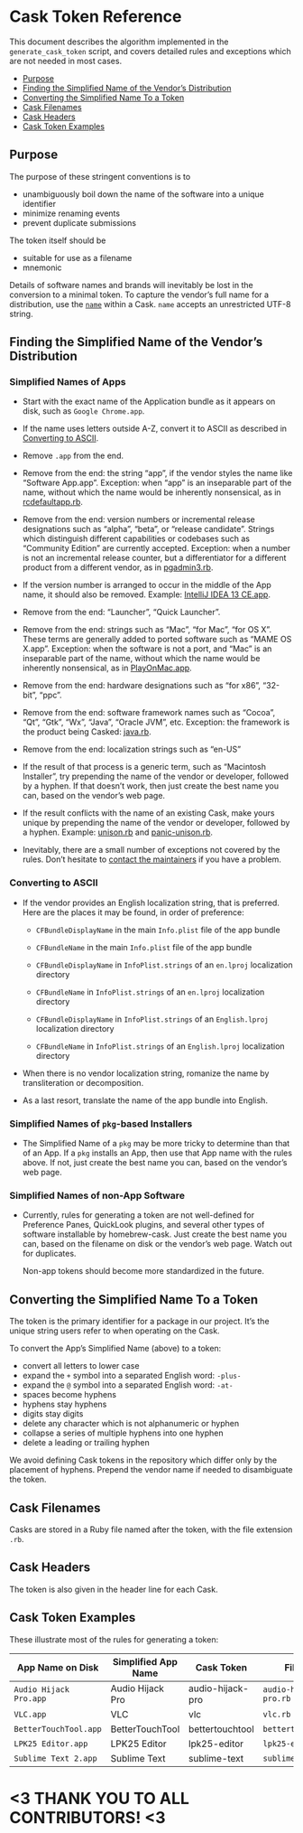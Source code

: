 # Cask Token Reference

This document describes the algorithm implemented in the `generate_cask_token`
script, and covers detailed rules and exceptions which are not needed in
most cases.

 * [Purpose](#purpose)
 * [Finding the Simplified Name of the Vendor’s Distribution](#finding-the-simplified-name-of-the-vendors-distribution)
 * [Converting the Simplified Name To a Token](#converting-the-simplified-name-to-a-token)
 * [Cask Filenames](#cask-filenames)
 * [Cask Headers](#cask-headers)
 * [Cask Token Examples](#cask-token-examples)

## Purpose

The purpose of these stringent conventions is to

 * unambiguously boil down the name of the software into a unique identifier
 * minimize renaming events
 * prevent duplicate submissions

The token itself should be

 * suitable for use as a filename
 * mnemonic

Details of software names and brands will inevitably be lost in the
conversion to a minimal token.  To capture the vendor’s full name for a
distribution, use the [`name`](CASK_LANGUAGE_REFERENCE.md#name-stanza-details) within a Cask.
`name` accepts an unrestricted UTF-8 string.

## Finding the Simplified Name of the Vendor’s Distribution

### Simplified Names of Apps

  * Start with the exact name of the Application bundle as it appears on disk,
    such as `Google Chrome.app`.

  * If the name uses letters outside A-Z, convert it to ASCII as described in
    [Converting to ASCII](#converting-to-ascii).

  * Remove `.app` from the end.

  * Remove from the end: the string “app”, if the vendor styles the name
    like “Software App.app”.  Exception: when “app” is an inseparable part of the
    name, without which the name would be inherently nonsensical, as in [rcdefaultapp.rb](../Casks/rcdefaultapp.rb).

  * Remove from the end: version numbers or incremental release designations such
    as “alpha”, “beta”, or “release candidate”.  Strings which distinguish different
    capabilities or codebases such as “Community Edition” are currently accepted.
    Exception: when a number is not an incremental release counter, but a
    differentiator for a different product from a different vendor, as in [pgadmin3.rb](../Casks/pgadmin3.rb).

  * If the version number is arranged to occur in the middle of the App name,
    it should also be removed.  Example: [IntelliJ IDEA 13 CE.app](../Casks/intellij-idea-ce.rb).

  * Remove from the end: “Launcher”, “Quick Launcher”.

  * Remove from the end: strings such as “Mac”, “for Mac”, “for OS X”.
    These terms are generally added to ported software such as “MAME OS X.app”.
    Exception: when the software is not a port, and “Mac” is an inseparable
    part of the name, without which the name would be inherently nonsensical,
    as in [PlayOnMac.app](../Casks/playonmac.rb).

  * Remove from the end: hardware designations such as “for x86”, “32-bit”, “ppc”.

  * Remove from the end: software framework names such as “Cocoa”, “Qt”,
    “Gtk”, “Wx”, “Java”, “Oracle JVM”, etc.  Exception: the framework is the
    product being Casked: [java.rb](../Casks/java.rb).

  * Remove from the end: localization strings such as “en-US”

  * If the result of that process is a generic term, such as “Macintosh Installer”,
    try prepending the name of the vendor or developer, followed by a hyphen.
    If that doesn’t work, then just create the best name you can, based on the
    vendor’s web page.

  * If the result conflicts with the name of an existing Cask, make yours unique
    by prepending the name of the vendor or developer, followed by a hyphen.
    Example: [unison.rb](../Casks/unison.rb) and [panic-unison.rb](../Casks/panic-unison.rb).

  * Inevitably, there are a small number of exceptions not covered by the rules.
    Don’t hesitate to [contact the maintainers](../../../issues) if you have a
    problem.

### Converting to ASCII

  * If the vendor provides an English localization string, that is preferred.
    Here are the places it may be found, in order of preference:

      * `CFBundleDisplayName` in the main `Info.plist` file of the app
        bundle

      * `CFBundleName` in the main `Info.plist` file of the app bundle

      * `CFBundleDisplayName` in `InfoPlist.strings` of an `en.lproj`
        localization directory

      * `CFBundleName` in `InfoPlist.strings` of an `en.lproj` localization
        directory

      * `CFBundleDisplayName` in `InfoPlist.strings` of an `English.lproj`
        localization directory

      * `CFBundleName` in `InfoPlist.strings` of an `English.lproj`
        localization directory

  * When there is no vendor localization string, romanize the name by
    transliteration or decomposition.

  * As a last resort, translate the name of the app bundle into English.

### Simplified Names of `pkg`-based Installers

  * The Simplified Name of a `pkg` may be more tricky to determine than that
    of an App.  If a `pkg` installs an App, then use that App name with the
    rules above.  If not, just create the best name you can, based on the
    vendor’s web page.

### Simplified Names of non-App Software

  * Currently, rules for generating a token are not well-defined for
    Preference Panes, QuickLook plugins, and several other types of software
    installable by homebrew-cask.  Just create the best name you can, based
    on the filename on disk or the vendor’s web page.  Watch out for
    duplicates.

    Non-app tokens should become more standardized in the future.

## Converting the Simplified Name To a Token

The token is the primary identifier for a package in our project. It’s
the unique string users refer to when operating on the Cask.

To convert the App’s Simplified Name (above) to a token:

  * convert all letters to lower case
  * expand the `+` symbol into a separated English word: `-plus-`
  * expand the `@` symbol into a separated English word: `-at-`
  * spaces become hyphens
  * hyphens stay hyphens
  * digits stay digits
  * delete any character which is not alphanumeric or hyphen
  * collapse a series of multiple hyphens into one hyphen
  * delete a leading or trailing hyphen

We avoid defining Cask tokens in the repository which differ only by the
placement of hyphens.  Prepend the vendor name if needed to disambiguate
the token.

## Cask Filenames

Casks are stored in a Ruby file named after the token, with the file
extension `.rb`.

## Cask Headers

The token is also given in the header line for each Cask.

## Cask Token Examples

These illustrate most of the rules for generating a token:

App Name on Disk       | Simplified App Name | Cask Token       | Filename
-----------------------|---------------------|------------------|----------------------
`Audio Hijack Pro.app` | Audio Hijack Pro    | audio-hijack-pro | `audio-hijack-pro.rb`
`VLC.app`              | VLC                 | vlc              | `vlc.rb`
`BetterTouchTool.app`  | BetterTouchTool     | bettertouchtool  | `bettertouchtool.rb`
`LPK25 Editor.app`     | LPK25 Editor        | lpk25-editor     | `lpk25-editor.rb`
`Sublime Text 2.app`   | Sublime Text        | sublime-text     | `sublime-text.rb`


# <3 THANK YOU TO ALL CONTRIBUTORS! <3
